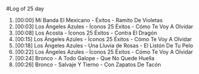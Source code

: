 #Log of 25 day

1. [00:00] Mi Banda El Mexicano - Éxitos - Ramito De Violetas
1. [00:03] Los Ángeles Azules - Íconos 25 Éxitos - Cómo Te Voy A Olvidar
1. [00:08] Los Acosta - Íconos 25 Éxitos - Contra El Dragón
1. [00:15] Los Ángeles Azules - Íconos 25 Éxitos - Cómo Te Voy A Olvidar
1. [00:18] Los Ángeles Azules - Una Lluvia de Rosas - El Listón De Tu Pelo
1. [00:22] Los Ángeles Azules - Íconos 25 Éxitos - Cómo Te Voy A Olvidar
1. [00:24] Bronco - A Todo Galope - Que No Quede Huella
1. [00:26] Bronco - Salvaje Y Tierno - Con Zapatos De Tacón
